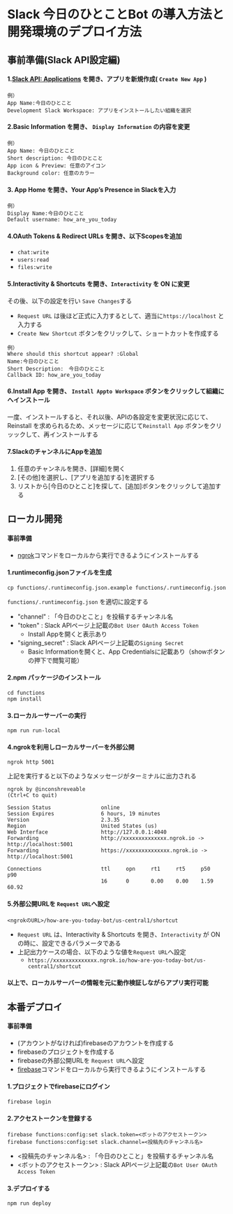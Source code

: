 # Slack 今日のひとことBot の導入方法と開発環境のデプロイ方法


## 事前準備(Slack API設定編)


#### 1.[Slack API: Applications](https://api.slack.com/apps) を開き、アプリを新規作成( `Create New App` )
```
例）
App Name:今日のひとこと
Development Slack Workspace: アプリをインストールしたい組織を選択
```

#### 2.Basic Information を開き、 `Display Information` の内容を変更
```
例）
App Name: 今日のひとこと
Short description: 今日のひとこと
App icon & Preview: 任意のアイコン
Background color: 任意のカラー
```
 
#### 3. App Home を開き、Your App’s Presence in Slackを入力
```
例）
Display Name:今日のひとこと
Default username: how_are_you_today
```

#### 4.OAuth Tokens & Redirect URLs を開き、以下Scopesを追加
 - `chat:write`
 - `users:read`
 - `files:write`


#### 5.Interactivity & Shortcuts を開き、`Interactivity` を ON に変更
その後、以下の設定を行い `Save Changes`する
   - `Request URL` は後ほど正式に入力するとして、適当に`https://localhost` と入力する
   - `Create New Shortcut` ボタンをクリックして、ショートカットを作成する
```
例）
Where should this shortcut appear? :Global
Name:今日のひとこと
Short Description:　今日のひとこと
Callback ID: how_are_you_today
```

#### 6.Install App を開き、 `Install Appto Workspace` ボタンをクリックして組織にへインストール

一度、インストールすると、それ以後、APIの各設定を変更状況に応じて、Reinstall を求められるため、メッセージに応じて`Reinstall App` ボタンをクリッックして、再インストールする


#### 7.SlackのチャンネルにAppを追加
 1. 任意のチャンネルを開き、[詳細]を開く
 2. [その他]を選択し、[アプリを追加する]を選択する
 3. リストから[今日のひとこと]を探して、[追加]ボタンをクリックして追加する
 
 
## ローカル開発

#### 事前準備
 - [ngrok](https://ngrok.com/)コマンドをローカルから実行できるようにインストールする
 

#### 1.runtimeconfig.jsonファイルを生成

```
cp functions/.runtimeconfig.json.example functions/.runtimeconfig.json
```

`functions/.runtimeconfig.json` を適切に設定する
 - "channel" : 「今日のひとこと」を投稿するチャンネル名
 - "token" : Slack APIページ上記載の`Bot User OAuth Access Token` 
   - Install Appを開くと表示あり
 - "signing_secret" : Slack APIページ上記載の`Signing Secret` 
   - Basic Informationを開くと、App Credentialsに記載あり（showボタンの押下で閲覧可能）


#### 2.npm パッケージのインストール
```
cd functions
npm install
```

#### 3.ローカルーサーバーの実行

```
npm run run-local
```

#### 4.ngrokを利用しローカルサーバーを外部公開
```
ngrok http 5001
```
上記を実行すると以下のようなメッセージがターミナルに出力される
```
ngrok by @inconshreveable                                                           (Ctrl+C to quit)
                                                                                                    
Session Status                online                                                                
Session Expires               6 hours, 19 minutes                                                   
Version                       2.3.35                                                                
Region                        United States (us)                                                    
Web Interface                 http://127.0.0.1:4040                                                 
Forwarding                    http://xxxxxxxxxxxxxx.ngrok.io -> http://localhost:5001                 
Forwarding                    https://xxxxxxxxxxxxxx.ngrok.io -> http://localhost:5001                
                                                                                                    
Connections                   ttl     opn     rt1     rt5     p50     p90                           
                              16      0       0.00    0.00    1.59    60.92                         
```

#### 5.外部公開URLを `Request URL`へ設定
```
<ngrokのURL>/how-are-you-today-bot/us-central1/shortcut
```
 - `Request URL` は、Interactivity & Shortcuts を開き、`Interactivity` が ON の時に、設定できるパラメータである
 - 上記出力ケースの場合、以下のような値を`Request URL`へ設定
    - `https://xxxxxxxxxxxxxx.ngrok.io/how-are-you-today-bot/us-central1/shortcut`
    
#### 以上で、ローカルサーバーの情報を元に動作検証しながらアプリ実行可能


## 本番デプロイ


#### 事前準備
 - (アカウントがなければ)firebaseのアカウントを作成する
 - firebaseのプロジェクトを作成する
 - firebaseの外部公開URLを `Request URL`へ設定
 - [firebase](https://firebase.google.com/docs/functions/get-started?authuser=0)コマンドをローカルから実行できるようにインストールする
 

#### 1.プロジェクトでfirebaseにログイン
```
firebase login
```

#### 2.アクセストークンを登録する
```
firebase functions:config:set slack.token=<ボットのアクセストークン>
firebase functions:config:set slack.channel=<投稿先のチャンネル名>
```
 - <投稿先のチャンネル名> : 「今日のひとこと」を投稿するチャンネル名
 - <ボットのアクセストークン> : Slack APIページ上記載の`Bot User OAuth Access Token` 


#### 3.デプロイする
```
npm run deploy
```

